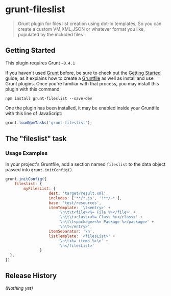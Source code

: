 # grunt-fileslist

> Grunt plugin for files list creation using dot-lo templates, So you can create a custom VM,XML,JSON or whatever format you like, populated by the included files

## Getting Started
This plugin requires Grunt `~0.4.1`

If you haven't used [Grunt](http://gruntjs.com/) before, be sure to check out the [Getting Started](http://gruntjs.com/getting-started) guide, as it explains how to create a [Gruntfile](http://gruntjs.com/sample-gruntfile) as well as install and use Grunt plugins. Once you're familiar with that process, you may install this plugin with this command:

```shell
npm install grunt-fileslist --save-dev
```

One the plugin has been installed, it may be enabled inside your Gruntfile with this line of JavaScript:

```js
grunt.loadNpmTasks('grunt-fileslist');
```

## The "fileslist" task

### Usage Examples
In your project's Gruntfile, add a section named `fileslist` to the data object passed into `grunt.initConfig()`.

```js
grunt.initConfig({
    fileslist: {
        myFilesList: {
                   dest: 'target/result.xml',
                   includes: ['**/*.js', '!**/~*'],
                   base: 'test/resources',
                   itemTemplate: '\t<entry>' +
                       '\n\t\t<file><%= File %></file>' +
                       '\n\t\t<class><%= Class %></class>' +
                       '\n\t\t<package><%= Package %>/package>' +
                       '\n\t</entry>',
                   itemSeparator: '\n',
                   listTemplate: '<filesList>' +
                       '\n\t<%= items %>\n' +
                       '\n</filesList>'
               }
  },
})
```
## Release History
_(Nothing yet)_
